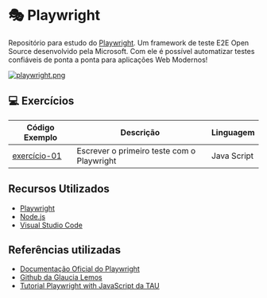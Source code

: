 # 🎭 Playwright
Repositório para estudo do [Playwright](https://playwright.dev/). Um framework de teste E2E Open Source desenvolvido pela Microsoft. Com ele é possível automatizar testes confiáveis de ponta a ponta para aplicações Web Modernos!

[![playwright.png](https://res.cloudinary.com/practicaldev/image/fetch/s--nV12n3sG--/c_imagga_scale,f_auto,fl_progressive,h_420,q_auto,w_1000/https://dev-to-uploads.s3.amazonaws.com/i/yxdc36x6u0yux3qezc7r.png)](https://playwright.dev/)


## 💻 Exercícios

| Código Exemplo | Descrição | Linguagem |
|---|---|---|
| [exercício-01](https://github.com/fernandoborlone/playwright/blob/exec_1/tests/primeiroTeste.spec.js) | Escrever o primeiro teste com o Playwright | Java Script |

## Recursos Utilizados

* [Playwright](https://www.npmjs.com/package/playwright)
* [Node.js](https://nodejs.org/en/)
* [Visual Studio Code](https://code.visualstudio.com/?WT.mc_id=javascript-26994-gllemos)

## Referências utilizadas 

* [Documentação Oficial do Playwright](https://playwright.dev/docs/intro)
* [Github da Glaucia Lemos](https://github.com/glaucia86)
* [Tutorial Playwright with JavaScript da TAU](https://testautomationu.applitools.com/js-playwright-tutorial/)

